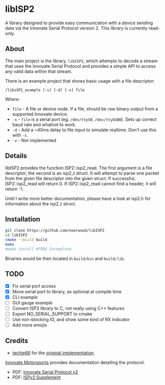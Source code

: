 <!-- vim: syntax=Markdown -->
# libISP2

A library designed to provide easy communication with a device sending data via the Innovate Serial Protocol version 2. This library is currently read-only.

## About

The main project is the library, `libISP2`, which attempts to decode a stream that uses the Innovate Serial Protocol and provides a simple API to access any valid data within that stream.

There is an example project that shows basic usage with a file descriptor:

`/libiSP2_example [-v] [-d] [-s] file`

Where:

* `file` - A file or device node. If a file, should be raw binary output from a supported Innovate device.
* `-s` - `file` is a serial port (eg. `/dev/ttyS0`, `/dev/ttyUSB0`). Sets up correct baud rate and whatnot to work.
* `-d` - Add a ~40ms delay to file input to simulate realtime. Don't use this with `-s`.
* `-v` - Not implemented

## Details

libISP2 provides the function ISP2::isp2_read. The first argument is a file descriptor, the second is an isp2_t struct. It will attempt to parse one packet from the given file descriptor into the given struct. If successful, ISP2::isp2_read will return 0. If ISP2::isp2_read cannot find a header, it will return -1.

Until I write more better documentation, please have a look at isp2.h for information about the isp2_t struct.

## Installation

```bash
git clone https://github.com/nearwood/libISP2
cd libISP2
cmake --build build
make
#make install #TODO Incomplete
```

Binaries would be then located in `build/bin` and `build/lib`.

## TODO

 - [x] Fix serial port access
 - [x] Move serial port to library, as optional at compile time
 - [x] CLI example
 - [ ] GUI gauge example
 - [ ] Convert ISP2 library to C, not really using C++ features
 - [ ] Export NO_SERIAL_SUPPORT to cmake
 - [ ] Use non-blocking IO, and show some kind of RX indicator
 - [ ] Add more emojis

## Credits
* [techie66](https://github.com/techie66) for the [original implementation](https://github.com/techie66/libISP2).

[Innovate Motorsports](https://www.innovatemotorsports.com/) provides documentation detailing the protocol:
* PDF: [Innovate Serial Protocol v2](https://www.innovatemotorsports.com/support/downloads/Seriallog-2.pdf)
* PDF: [ISPv2 Supplement](https://www.innovatemotorsports.com/support/downloads/Serial2%20Protocol%20Supplement.pdf)
